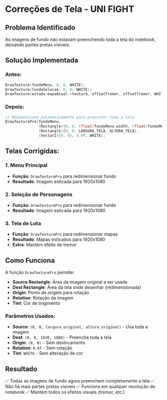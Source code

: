 # Correções de Tela - UNI FIGHT

## Problema Identificado
As imagens de fundo não estavam preenchendo toda a tela do notebook, deixando partes pretas visíveis.

## Solução Implementada

### Antes:
```c
DrawTexture(fundoMenu, 0, 0, WHITE);
DrawTexture(fundoSelecao, 0, 0, WHITE);
DrawTexture(estado.mapaAtual->textura, offsetTremor, offsetTremor, WHITE);
```

### Depois:
```c
// Redimensiona automaticamente para preencher toda a tela
DrawTexturePro(fundoMenu,
               (Rectangle){0, 0, (float)fundoMenu.width, (float)fundoMenu.height},
               (Rectangle){0, 0, LARGURA_TELA, ALTURA_TELA},
               (Vector2){0, 0}, 0.0f, WHITE);
```

## Telas Corrigidas:

### 1. Menu Principal
- **Função**: `DrawTexturePro` para redimensionar fundo
- **Resultado**: Imagem esticada para 1920x1080

### 2. Seleção de Personagens  
- **Função**: `DrawTexturePro` para redimensionar fundo
- **Resultado**: Imagem esticada para 1920x1080

### 3. Tela de Luta
- **Função**: `DrawTexturePro` para redimensionar mapas
- **Resultado**: Mapas esticados para 1920x1080
- **Extra**: Mantém efeito de tremor

## Como Funciona

A função `DrawTexturePro` permite:
- **Source Rectangle**: Área da imagem original a ser usada
- **Dest Rectangle**: Área da tela onde desenhar (redimensionada)
- **Origin**: Ponto de origem para rotação
- **Rotation**: Rotação da imagem
- **Tint**: Cor de tingimento

### Parâmetros Usados:
- **Source**: `(0, 0, largura_original, altura_original)` - Usa toda a imagem
- **Dest**: `(0, 0, 1920, 1080)` - Preenche toda a tela
- **Origin**: `(0, 0)` - Sem deslocamento
- **Rotation**: `0.0f` - Sem rotação
- **Tint**: `WHITE` - Sem alteração de cor

## Resultado
✅ Todas as imagens de fundo agora preenchem completamente a tela
✅ Não há mais partes pretas visíveis
✅ Funciona em qualquer resolução de notebook
✅ Mantém todos os efeitos visuais (tremor, etc.) 